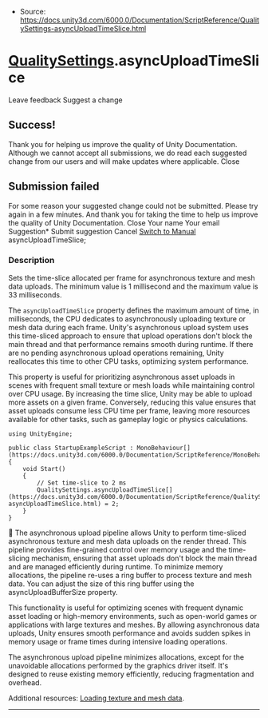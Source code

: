 * Source: https://docs.unity3d.com/6000.0/Documentation/ScriptReference/QualitySettings-asyncUploadTimeSlice.html

#  [QualitySettings](https://docs.unity3d.com/6000.0/Documentation/ScriptReference/QualitySettings.html).asyncUploadTimeSlice
Leave feedback
Suggest a change
## Success!
Thank you for helping us improve the quality of Unity Documentation. Although we cannot accept all submissions, we do read each suggested change from our users and will make updates where applicable.
Close
## Submission failed
For some reason your suggested change could not be submitted. Please <a>try again</a> in a few minutes. And thank you for taking the time to help us improve the quality of Unity Documentation.
Close
Your name Your email Suggestion* Submit suggestion
Cancel
[Switch to Manual](https://docs.unity3d.com/6000.0/Documentation/Manual/class-QualitySettings.html "Go to QualitySettings Component in the Manual")
asyncUploadTimeSlice; 
### Description
Sets the time-slice allocated per frame for asynchronous texture and mesh data uploads.
The minimum value is 1 millisecond and the maximum value is 33 milliseconds.  
  
The `asyncUploadTimeSlice` property defines the maximum amount of time, in milliseconds, the CPU dedicates to asynchronously uploading texture or mesh data during each frame. Unity's asynchronous upload system uses this time-sliced approach to ensure that upload operations don't block the main thread and that performance remains smooth during runtime. If there are no pending asynchronous upload operations remaining, Unity reallocates this time to other CPU tasks, optimizing system performance.  
  
This property is useful for prioritizing asynchronous asset uploads in scenes with frequent small texture or mesh loads while maintaining control over CPU usage. By increasing the time slice, Unity may be able to upload more assets on a given frame. Conversely, reducing this value ensures that asset uploads consume less CPU time per frame, leaving more resources available for other tasks, such as gameplay logic or physics calculations.
```
using UnityEngine;  
  
public class StartupExampleScript : MonoBehaviour[](https://docs.unity3d.com/6000.0/Documentation/ScriptReference/MonoBehaviour.html)
{
    void Start()
    {
        // Set time-slice to 2 ms
        QualitySettings.asyncUploadTimeSlice[](https://docs.unity3d.com/6000.0/Documentation/ScriptReference/QualitySettings-asyncUploadTimeSlice.html) = 2;
    }
}

```

The asynchronous upload pipeline allows Unity to perform time-sliced asynchronous texture and mesh data uploads on the render thread. This pipeline provides fine-grained control over memory usage and the time-slicing mechanism, ensuring that asset uploads don't block the main thread and are managed efficiently during runtime. To minimize memory allocations, the pipeline re-uses a ring buffer to process texture and mesh data. You can adjust the size of this ring buffer using the asyncUploadBufferSize property.  
  
This functionality is useful for optimizing scenes with frequent dynamic asset loading or high-memory environments, such as open-world games or applications with large textures and meshes. By allowing asynchronous data uploads, Unity ensures smooth performance and avoids sudden spikes in memory usage or frame times during intensive loading operations.  
  
The asynchronous upload pipeline minimizes allocations, except for the unavoidable allocations performed by the graphics driver itself. It's designed to reuse existing memory efficiently, reducing fragmentation and overhead.  
  
Additional resources: [Loading texture and mesh data](https://docs.unity3d.com/6000.0/Documentation/Manual/LoadingTextureandMeshData.html).
* * *
